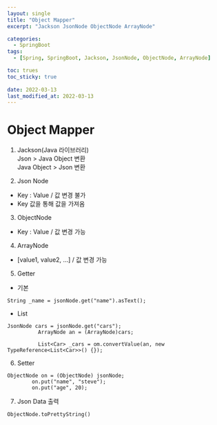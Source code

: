 ```yaml
---
layout: single
title: "Object Mapper"
excerpt: "Jackson JsonNode ObjectNode ArrayNode"

categories:
  - SpringBoot
tags:
  - [Spring, SpringBoot, Jackson, JsonNode, ObjectNode, ArrayNode]

toc: trues
toc_sticky: true
 
date: 2022-03-13
last_modified_at: 2022-03-13
---
```


# Object Mapper

1. Jackson(Java 라이브러리)  
 Json > Java Object 변환  
 Java Object > Json 변환 
 
2. Json Node
 - Key : Value / 값 변경 불가
 - Key 값을 통해 값을 가져옴

3. ObjectNode
 - Key : Value / 값 변경 가능
 
4. ArrayNode
 - [value1, value2, ...] / 값 변경 가능
 
5. Getter
 - 기본
 ```
 String _name = jsonNode.get("name").asText();
 ```
 - List
 ```
 JsonNode cars = jsonNode.get("cars");
           ArrayNode an = (ArrayNode)cars;
   
           List<Car> _cars = om.convertValue(an, new TypeReference<List<Car>>() {});
 ```
           
 6. Setter
 ```
 ObjectNode on = (ObjectNode) jsonNode;
         on.put("name", "steve");
         on.put("age", 20);
 ```
         
 7. Json Data 출력
 ```
 ObjectNode.toPrettyString()
 ```

